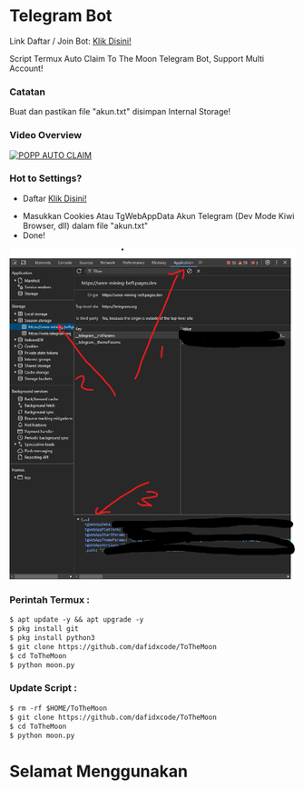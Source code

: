 # Telegram Bot
<p>Link Daftar / Join Bot: <a href="https://t.me/PoPPtothemoon_bot/moon?startapp=7257969048" target="_blank">Klik Disini!</a></p>
Script Termux Auto Claim To The Moon Telegram Bot, Support Multi Account!

### Catatan
Buat dan pastikan file "akun.txt" disimpan Internal Storage!

### Video Overview
[![POPP AUTO CLAIM](https://img.youtube.com/vi/pBINjLhQuw4/0.jpg)](https://www.youtube.com/watch?v=pBINjLhQuw4)

### Hot to Settings?
- <p>Daftar <a href="https://t.me/PoPPtothemoon_bot/moon?startapp=7257969048" target="_blank">Klik Disini!</a></p>
- Masukkan Cookies Atau TgWebAppData Akun Telegram (Dev Mode Kiwi Browser, dll) dalam file "akun.txt"
- Done!

![Screenshot](TgWebAppData.png)

   
### Perintah Termux :
    $ apt update -y && apt upgrade -y
    $ pkg install git
    $ pkg install python3
    $ git clone https://github.com/dafidxcode/ToTheMoon
    $ cd ToTheMoon
    $ python moon.py

### Update Script :
    $ rm -rf $HOME/ToTheMoon
    $ git clone https://github.com/dafidxcode/ToTheMoon
    $ cd ToTheMoon
    $ python moon.py

# Selamat Menggunakan
